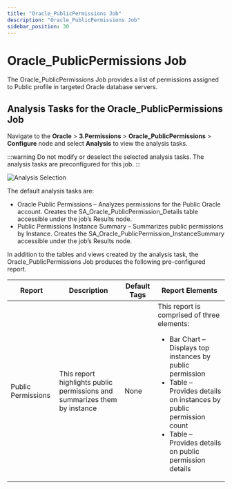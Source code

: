 ```yaml
---
title: "Oracle_PublicPermissions Job"
description: "Oracle_PublicPermissions Job"
sidebar_position: 30
---
```


# Oracle_PublicPermissions Job

The Oracle_PublicPermissions Job provides a list of permissions assigned to Public profile in
targeted Oracle database servers.

## Analysis Tasks for the Oracle_PublicPermissions Job

Navigate to the **Oracle** > **3.Permissions** > **Oracle_PublicPermissions** > **Configure** node
and select **Analysis** to view the analysis tasks.

:::warning
Do not modify or deselect the selected analysis tasks. The analysis tasks are
preconfigured for this job.
:::


![Analysis Selection](/images/accessanalyzer/11.6/solutions/databases/oracle/permissions/jobgroup36.webp)

The default analysis tasks are:

- Oracle Public Permissions – Analyzes permissions for the Public Oracle account. Creates the
  SA_Oracle_PublicPermission_Details table accessible under the job’s Results node.
- Public Permissions Instance Summary – Summarizes public permissions by Instance. Creates the
  SA_Oracle_PublicPermission_InstanceSummary accessible under the job’s Results node.

In addition to the tables and views created by the analysis task, the Oracle_PublicPermissions Job
produces the following pre-configured report.

| Report             | Description                                                               | Default Tags | Report Elements                                                                                                                                                                                                                                              |
| ------------------ | ------------------------------------------------------------------------- | ------------ | ------------------------------------------------------------------------------------------------------------------------------------------------------------------------------------------------------------------------------------------------------------ |
| Public Permissions | This report highlights public permissions and summarizes them by instance | None         | This report is comprised of three elements: <ul><li>Bar Chart – Displays top instances by public permission</li><li>Table – Provides details on instances by public permission count</li><li>Table – Provides details on public permission details</li></ul> |
